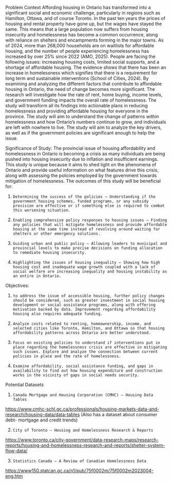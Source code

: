 Problem Context 
Affording housing in Ontario has transformed into a significant social and economic challenge, particularly in regions such as Hamilton, Ottawa, and of course Toronto. In the past ten years the prices of housing and rental property have gone up, but the wages have stayed the same. This means that a large population now suffers from housing insecurity and homelessness has become a common occurrence, along with reliance on shelters and encampments forming in the major towns. As of 2024, more than 268,000 households are on waitlists for affordable housing, and the number of people experiencing homelessness has increased by over 25% since 2022 (AMO, 2025). People are facing the following issues: increasing housing costs, limited social supports, and a shortage of affordable housing. The evidence shows that there has been an increase in homelessness which signifies that there is a requirement for long term and sustainable interventions (School of Cities, 2024). By examining and analyzing the different factors that contribute to affordable housing in Ontario, the need of change becomes more significant. The research will investigate how the rate of rent, home buying, income levels, and government funding impacts the overall rate of homelessness. The study will transform all its findings into actionable plans in reducing homelessness and providing affordable housing for everyone in the province. The study will aim to understand the change of patterns within homelessness and how Ontario’s numbers continue to grow, and individuals are left with nowhere to live. The study will aim to analyze the key drivers, as well as if the government policies are significant enough to help the issue.          
 
Significance of Study:
The provincial issue of housing affordability and homelessness in Ontario is becoming a crisis as many individuals are being pushed into housing insecurity due to inflation and insufficient earnings. This study is unique because it aims to shed light on the phenomena of Ontario and provide useful information on what features drive this crisis, along with assessing the policies employed by the government towards mitigation of homelessness.
The outcomes of this study will be beneficial for:
1.     Determining the success of the policies – Understanding if the government housing schemes, funded programs, or any subsidy provision are effective or if something else is required to combat this worsening situation. 
2.     Enabling comprehensive policy responses to housing issues – Finding any policies that will mitigate homelessness and provide affordable housing at the same time instead of revolving around waiting for shelters or other emergency solutions. 
3.     Guiding urban and public policy – Allowing leaders to municipal and provincial levels to make precise decisions on funding allocation to remediate housing insecurity.
4.     Highlighting the issues of housing inequality – Showing how high housing cost and inadequate wage growth coupled with a lack of social welfare are increasing inequality and housing instability as an entire in Ontario.
Objectives:
1.     to address the issue of accessible housing, further policy changes should be considered, such as greater investment in social housing development or social assistance programs, along with offering motivation backed by data. Improvement regarding affordability housing also requires adequate funding.
2.     Analyze costs related to renting, homeownership, income, and selected cities like Toronto, Hamilton, and Ottawa so that housing affordability patterns across Ontario are better understood.
3.     Focus on existing policies to understand if interventions put in place regarding the homelessness crisis are effective in mitigating such issues. Explore and analyze the connection between current policies in place and the rate of homelessness.
4.     Examine affordability, social assistance funding, and gaps in availability to find out how housing expenditure and construction works in the vicinity of gaps in social needs security.
 
 
Potential Datasets 
 
1.     Canada Mortgage and Housing Corporation (CMHC) – Housing Data Tables
https://www.cmhc-schl.gc.ca/professionals/housing-markets-data-and-research/housing-data/data-tables
(Also has a dataset about consumer debt- mortgage and credit trends)
 
2.     City of Toronto – Housing and Homelessness Research & Reports
 
https://www.toronto.ca/city-government/data-research-maps/research-reports/housing-and-homelessness-research-and-reports/shelter-system-flow-data/
 
3.     Statistics Canada – A Review of Canadian Homelessness Data
https://www150.statcan.gc.ca/n1/pub/75f0002m/75f0002m2023004-eng.htm
